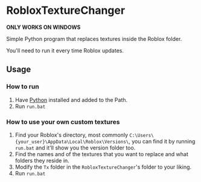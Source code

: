 # RobloxTextureChanger
**ONLY WORKS ON WINDOWS**

Simple Python program that replaces textures inside the Roblox folder.

You'll need to run it every time Roblox updates.
## Usage
### How to run
1. Have [Python](https://www.python.org/downloads/) installed and added to the Path.
2. Run `run.bat`
### How to use your own custom textures
1. Find your Roblox's directory, most commonly `C:\Users\{your_user}\AppData\Local\Roblox\Versions\`, you can find it by running `run.bat` and it'll show you the version folder too.
2. Find the names and of the textures that you want to replace and what folders they reside in.
3. Modify the `Tx` folder in the `RobloxTextureChanger`'s folder to your liking.
4. Run `run.bat`
